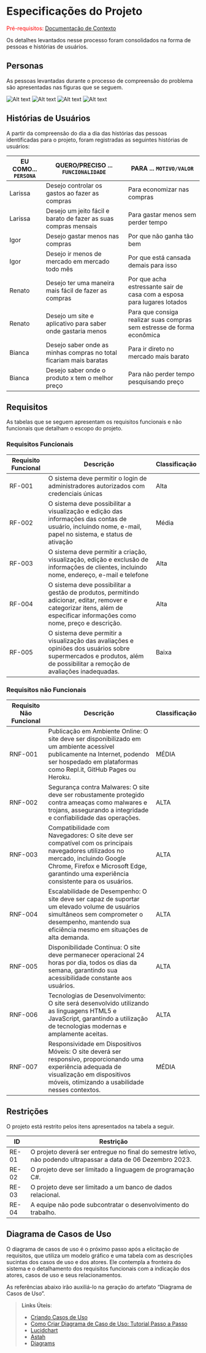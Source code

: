 # Especificações do Projeto

<span style="color:red">Pré-requisitos: <a href="1-Documentação de Contexto.md"> Documentação de Contexto</a></span>

Os detalhes levantados nesse processo foram consolidados na forma de pessoas e histórias de usuários.

## Personas

As pessoas levantadas durante o processo de compreensão do problema são apresentadas nas figuras que se seguem.

![Alt text](<Larissa A-1.png>)
![Alt text](<Igor M-1.png>)
![Alt text](<Renato N-1.png>)
![Alt text](<Bianca C-1.png>)

## Histórias de Usuários

A partir da compreensão do dia a dia das histórias das pessoas identificadas para o projeto, foram registradas as seguintes histórias de usuários:

|EU COMO... `PERSONA`| QUERO/PRECISO ... `FUNCIONALIDADE` |PARA ... `MOTIVO/VALOR`                 |
|--------------------|------------------------------------|----------------------------------------|
|Larissa | Desejo controlar os gastos ao fazer as compras | Para economizar nas compras |
|Larissa |Desejo um jeito fácil e barato de fazer as suas compras mensais | Para gastar menos sem perder tempo |
|Igor | Desejo gastar menos nas compras | Por que não ganha tão bem |
|Igor | Desejo ir menos de mercado em mercado todo mês | Por que está cansada demais para isso |
|Renato | Desejo ter uma maneira mais fácil de fazer as compras | Por que acha estressante sair de casa com a esposa para lugares lotados |
|Renato | Desejo um site e aplicativo para saber onde gastaria menos | Para que consiga realizar suas compras sem estresse de forma econômica |
|Bianca | Desejo saber onde as minhas compras no total ficariam mais baratas | Para ir direto no mercado mais barato |
|Bianca | Desejo saber onde o produto x tem o melhor preço | Para não perder tempo pesquisando preço |

## Requisitos

As tabelas que se seguem apresentam os requisitos funcionais e não funcionais que detalham o escopo do projeto.

### Requisitos Funcionais

| **Requisito Funcional** | **Descrição**                                                                                                                                                                | **Classificação** |
|--------------------------|----------------------------------------------------------------------------------------------------------------------------------------------------------------------------|-------------------|
| RF-001                 | O sistema deve permitir o login de administradores autorizados com credenciais únicas    | Alta             |
| RF-002                 | O sistema deve possibilitar a visualização e edição das informações das contas de usuário, incluindo nome, e-mail, papel no sistema, e status de ativação    | Média              |
| RF-003                 | O sistema deve permitir a criação, visualização, edição e exclusão de informações de clientes, incluindo nome, endereço, e-mail e telefone    | Alta              |
| RF-004                 | O sistema deve possibilitar a gestão de produtos, permitindo adicionar, editar, remover e categorizar itens, além de especificar informações como nome, preço e descrição.    | Alta              |
| RF-005                 | O sistema deve permitir a visualização das avaliações e opiniões dos usuários sobre supermercados e produtos, além de possibilitar a remoção de avaliações inadequadas.    | Baixa              |

### Requisitos não Funcionais

| **Requisito Não Funcional** | **Descrição**                                                                                                                                                                | **Classificação** |
|--------------------------|----------------------------------------------------------------------------------------------------------------------------------------------------------------------------|-------------------|
| RNF-001                  | Publicação em Ambiente Online: O site deve ser disponibilizado em um ambiente acessível publicamente na Internet, podendo ser hospedado em plataformas como Repl.it, GitHub Pages ou Heroku.                  | MÉDIA             |
| RNF-002                  | Segurança contra Malwares: O site deve ser robustamente protegido contra ameaças como malwares e trojans, assegurando a integridade e confiabilidade das operações.                   | ALTA              |
| RNF-003                  | Compatibilidade com Navegadores: O site deve ser compatível com os principais navegadores utilizados no mercado, incluindo Google Chrome, Firefox e Microsoft Edge, garantindo uma experiência consistente para os usuários. | ALTA              |
| RNF-004                  | Escalabilidade de Desempenho: O site deve ser capaz de suportar um elevado volume de usuários simultâneos sem comprometer o desempenho, mantendo sua eficiência mesmo em situações de alta demanda.  | ALTA              |
| RNF-005                  | Disponibilidade Contínua: O site deve permanecer operacional 24 horas por dia, todos os dias da semana, garantindo sua acessibilidade constante aos usuários.                          | ALTA              |
| RNF-006                  | Tecnologias de Desenvolvimento: O site será desenvolvido utilizando as linguagens HTML5 e JavaScript, garantindo a utilização de tecnologias modernas e amplamente aceitas.        | ALTA              |
| RNF-007                  | Responsividade em Dispositivos Móveis: O site deverá ser responsivo, proporcionando uma experiência adequada de visualização em dispositivos móveis, otimizando a usabilidade nesses contextos.  | MÉDIA             |

## Restrições

O projeto está restrito pelos itens apresentados na tabela a seguir.

|ID| Restrição                                             |
|--|-------------------------------------------------------|
|RE-01| O projeto deverá ser entregue no final do semestre letivo, não podendo ultrapassar a data de 06 Dezembro 2023.     |
|RE-02| O projeto deve ser limitado a linguagem de programação C#.       |
|RE-03| O projeto deve ser limitado a um banco de dados relacional.        |
|RE-04| A equipe não pode subcontratar o desenvolvimento do trabalho.        |


## Diagrama de Casos de Uso

O diagrama de casos de uso é o próximo passo após a elicitação de requisitos, que utiliza um modelo gráfico e uma tabela com as descrições sucintas dos casos de uso e dos atores. Ele contempla a fronteira do sistema e o detalhamento dos requisitos funcionais com a indicação dos atores, casos de uso e seus relacionamentos. 

As referências abaixo irão auxiliá-lo na geração do artefato “Diagrama de Casos de Uso”.

> **Links Úteis**:
> - [Criando Casos de Uso](https://www.ibm.com/docs/pt-br/elm/6.0?topic=requirements-creating-use-cases)
> - [Como Criar Diagrama de Caso de Uso: Tutorial Passo a Passo](https://gitmind.com/pt/fazer-diagrama-de-caso-uso.html/)
> - [Lucidchart](https://www.lucidchart.com/)
> - [Astah](https://astah.net/)
> - [Diagrams](https://app.diagrams.net/)
